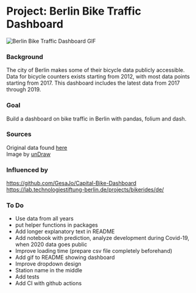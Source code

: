 # Project: Berlin Bike Traffic Dashboard

![Berlin Bike Traffic Dashboard GIF](bike_dashboard.gif)

### Background

The city of Berlin makes some of their bicycle data publicly accessible.  
Data for bicycle counters exists starting from 2012, with most data points starting from 2017. 
This dashboard includes the latest data from 2017 through 2019. 

### Goal

Build a dashboard on bike traffic in Berlin with pandas, folium and dash.

### Sources

Original data found [here](https://www.berlin.de/sen/uvk/verkehr/verkehrsplanung/radverkehr/weitere-radinfrastruktur/zaehlstellen-und-fahrradbarometer/)  
Image by [unDraw](https://www.undraw.co)

### Influenced by

https://github.com/GesaJo/Capital-Bike-Dashboard
https://lab.technologiestiftung-berlin.de/projects/bikerides/de/

### To Do

* Use data from all years
* put helper functions in packages
* Add longer explanatory text in README
* Add notebook with prediction, analyze development during Covid-19, when 2020 data goes public
* Improve loading time (prepare csv file completely beforehand)
* Add gif to README showing dashboard
* Improve dropdown design
* Station name in the middle
* Add tests
* Add CI with github actions